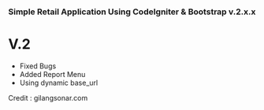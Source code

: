 ### Simple Retail Application Using CodeIgniter & Bootstrap v.2.x.x ###

# V.2 
- Fixed Bugs
- Added Report Menu 
- Using dynamic base_url

Credit : gilangsonar.com